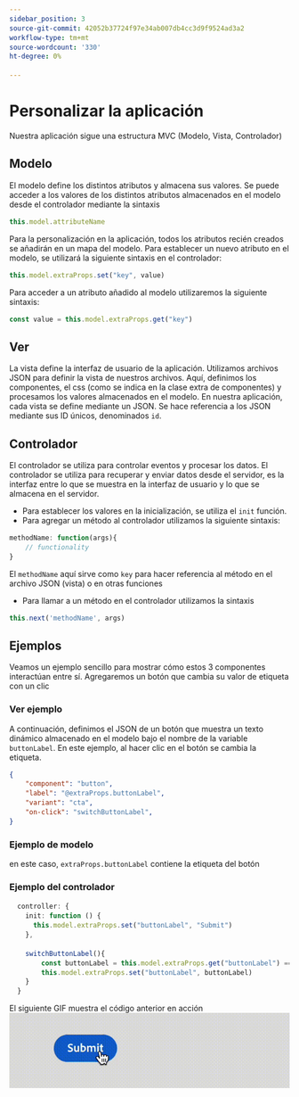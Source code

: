```yaml
---
sidebar_position: 3
source-git-commit: 42052b37724f97e34ab007db4cc3d9f9524ad3a2
workflow-type: tm+mt
source-wordcount: '330'
ht-degree: 0%

---
```


# Personalizar la aplicación

Nuestra aplicación sigue una estructura MVC (Modelo, Vista, Controlador)

## Modelo

El modelo define los distintos atributos y almacena sus valores. Se puede acceder a los valores de los distintos atributos almacenados en el modelo desde el controlador mediante la sintaxis

```typescript
this.model.attributeName
```

Para la personalización en la aplicación, todos los atributos recién creados se añadirán en un mapa del modelo.
Para establecer un nuevo atributo en el modelo, se utilizará la siguiente sintaxis en el controlador:

```typescript
this.model.extraProps.set("key", value)
```

Para acceder a un atributo añadido al modelo utilizaremos la siguiente sintaxis:

```typescript
const value = this.model.extraProps.get("key")
```

## Ver

La vista define la interfaz de usuario de la aplicación. Utilizamos archivos JSON para definir la vista de nuestros archivos. Aquí, definimos los componentes, el css (como se indica en la clase extra de componentes) y procesamos los valores almacenados en el modelo.
En nuestra aplicación, cada vista se define mediante un JSON. Se hace referencia a los JSON mediante sus ID únicos, denominados `id`.

## Controlador

El controlador se utiliza para controlar eventos y procesar los datos. El controlador se utiliza para recuperar y enviar datos desde el servidor, es la interfaz entre lo que se muestra en la interfaz de usuario y lo que se almacena en el servidor.

- Para establecer los valores en la inicialización, se utiliza el `init` función.
- Para agregar un método al controlador utilizamos la siguiente sintaxis:

```typescript
methodName: function(args){
    // functionality
}
```

El `methodName` aquí sirve como `key` para hacer referencia al método en el archivo JSON (vista) o en otras funciones

- Para llamar a un método en el controlador utilizamos la sintaxis

```typescript
this.next('methodName', args)
```

## Ejemplos

Veamos un ejemplo sencillo para mostrar cómo estos 3 componentes interactúan entre sí.
Agregaremos un botón que cambia su valor de etiqueta con un clic

### Ver ejemplo

A continuación, definimos el JSON de un botón que muestra un texto dinámico almacenado en el modelo bajo el nombre de la variable `buttonLabel`.
En este ejemplo, al hacer clic en el botón se cambia la etiqueta.

```JSON
{
    "component": "button",
    "label": "@extraProps.buttonLabel",
    "variant": "cta",
    "on-click": "switchButtonLabel",
}
```

### Ejemplo de modelo

en este caso, `extraProps.buttonLabel` contiene la etiqueta del botón

### Ejemplo del controlador

```typescript
  controller: {
    init: function () {
      this.model.extraProps.set("buttonLabel", "Submit")
    },

    switchButtonLabel(){
        const buttonLabel = this.model.extraProps.get("buttonLabel") === "Submit"? "Cancel" : "Submit"
        this.model.extraProps.set("buttonLabel", buttonLabel)
    }
  }
```

El siguiente GIF muestra el código anterior en acción
![basic_customization](imgs/basic_customisation.gif "Botón de personalización básica")
